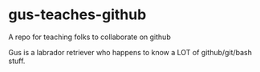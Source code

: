# gus-teaches-github
A repo for teaching folks to collaborate on github

Gus is a labrador retriever who happens to know a LOT of github/git/bash stuff. 


